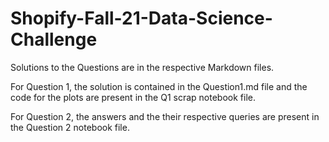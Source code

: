 # Shopify-Fall-21-Data-Science-Challenge

Solutions to the Questions are in the respective Markdown files.

For Question 1, the solution is contained in the Question1.md file and the code for the plots are present in the Q1 scrap notebook file.

For Question 2, the answers and the their respective queries are present in the Question 2 notebook file.  
